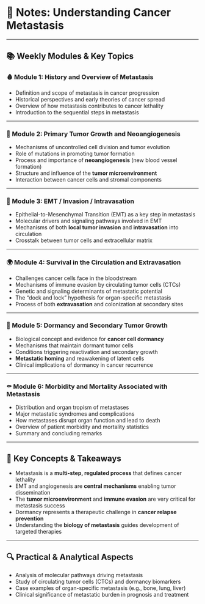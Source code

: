 # 🧬 Notes: Understanding Cancer Metastasis  
---

## 📚 Weekly Modules & Key Topics  

### 🩸 Module 1: History and Overview of Metastasis  
- Definition and scope of metastasis in cancer progression  
- Historical perspectives and early theories of cancer spread  
- Overview of how metastasis contributes to cancer lethality  
- Introduction to the sequential steps in metastasis  

---

### 🧩 Module 2: Primary Tumor Growth and Neoangiogenesis  
- Mechanisms of uncontrolled cell division and tumor evolution  
- Role of mutations in promoting tumor formation  
- Process and importance of **neoangiogenesis** (new blood vessel formation)  
- Structure and influence of the **tumor microenvironment**  
- Interaction between cancer cells and stromal components  

---

### 🧬 Module 3: EMT / Invasion / Intravasation  
- Epithelial-to-Mesenchymal Transition (EMT) as a key step in metastasis  
- Molecular drivers and signaling pathways involved in EMT  
- Mechanisms of both **local tumor invasion** and **intravasation** into circulation  
- Crosstalk between tumor cells and extracellular matrix  

---

### 🌍 Module 4: Survival in the Circulation and Extravasation  
- Challenges cancer cells face in the bloodstream  
- Mechanisms of immune evasion by circulating tumor cells (CTCs)  
- Genetic and signaling determinants of metastatic potential  
- The “dock and lock” hypothesis for organ-specific metastasis  
- Process of both **extravasation** and colonization at secondary sites  

---

### 🌿 Module 5: Dormancy and Secondary Tumor Growth  
- Biological concept and evidence for **cancer cell dormancy**  
- Mechanisms that maintain dormant tumor cells  
- Conditions triggering reactivation and secondary growth  
- **Metastatic homing** and reawakening of latent cells  
- Clinical implications of dormancy in cancer recurrence  

---

### ⚰️ Module 6: Morbidity and Mortality Associated with Metastasis  
- Distribution and organ tropism of metastases  
- Major metastatic syndromes and complications  
- How metastases disrupt organ function and lead to death  
- Overview of patient morbidity and mortality statistics  
- Summary and concluding remarks  

---

## 🧠 Key Concepts & Takeaways  

- Metastasis is a **multi-step, regulated process** that defines cancer lethality  
- EMT and angiogenesis are **central mechanisms** enabling tumor dissemination  
- The **tumor microenvironment** and **immune evasion** are very critical for metastasis success  
- Dormancy represents a therapeutic challenge in **cancer relapse prevention**  
- Understanding the **biology of metastasis** guides development of targeted therapies  

---

## 🔍 Practical & Analytical Aspects  

- Analysis of molecular pathways driving metastasis  
- Study of circulating tumor cells (CTCs) and dormancy biomarkers  
- Case examples of organ-specific metastasis (e.g., bone, lung, liver)  
- Clinical significance of metastatic burden in prognosis and treatment  

